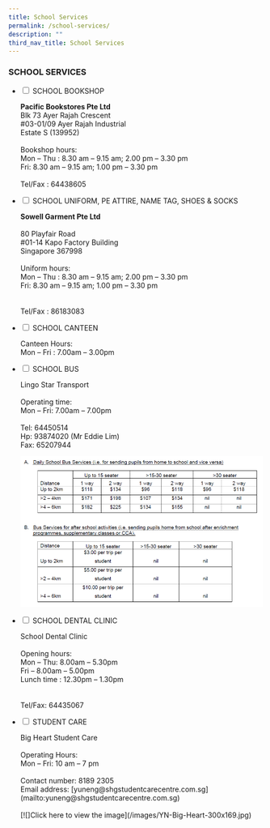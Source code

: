 ```yaml
---
title: School Services
permalink: /school-services/
description: ""
third_nav_title: School Services
---
```

### SCHOOL SERVICES

<ul class="jekyllcodex_accordion">
  <li>
    <input id="accordion1" type="checkbox">
		<label for="accordion1">SCHOOL BOOKSHOP</label>
    <div>
			<p> <strong>Pacific Bookstores Pte Ltd </strong>  <br>
Blk 73 Ayer Rajah Crescent  <br>
#03-01/09 Ayer Rajah Industrial  <br>
Estate S (139952)  
 <br><br>
Bookshop hours:  <br>
Mon – Thu : 8.30 am – 9.15 am; 2.00 pm – 3.30 pm  <br>
Fri: 8.30 am – 9.15 am; 1.00 pm – 3.30 pm  
  <br><br>
Tel/Fax : 64438605</p>

<p></p>
    </div>
	</li>  
  <li>
    <input id="accordion2" type="checkbox">
    <label for="accordion2">SCHOOL UNIFORM, PE ATTIRE,  
NAME TAG, SHOES &amp; SOCKS </label>
    <div>
			<p>	<strong>Sowell Garment Pte Ltd  </strong><br>
  <br>
80 Playfair Road<br>
#01-14 Kapo Factory Building<br>
Singapore 367998
  <br><br>
Uniform hours:  <br>
Mon – Thu : 8.30 am – 9.15 am; 2.00 pm – 3.30 pm  <br>
Fri: 8.30 am – 9.15 am; 1.00 pm – 3.30 pm  <br>
  <br><br>
Tel/Fax : 86183083</p>
			
<p></p>

</div>
  </li>
  <li>
    <input id="accordion3" type="checkbox">
    <label for="accordion3">SCHOOL CANTEEN</label>
    <div>
      <p>
        Canteen Hours:  <br>
Mon – Fri : 7.00am – 3.00pm</p>

<p></p>
    </div>
  </li>
	  <li>
    <input id="accordion3" type="checkbox">
    <label for="accordion3">SCHOOL BUS</label>
    <div>
      <p>
        Lingo Star Transport  
  <br><br>
Operating time:  <br>
Mon – Fri: 7.00am – 7.00pm  
  <br><br>
Tel: 64450514  <br>
Hp: 93874020 (Mr Eddie Lim)<br>  
Fax: 65207944<br>
			
![](/images/bus%20vendor.png)

</p><p></p>
    </div>
  </li>
	  <li>
    <input id="accordion3" type="checkbox">
    <label for="accordion3">SCHOOL DENTAL CLINIC</label>
    <div>
      <p>
     School Dental Clinic  
  <br><br>
Opening hours:  <br>
Mon – Thu: 8.00am – 5.30pm  <br>
Fri – 8.00am – 5.00pm  <br>
Lunch time : 12.30pm – 1.30pm <br> 
  <br><br>
Tel/Fax: 64435067<br>

</p><p></p>
    </div>
  </li>
	  <li>
    <input id="accordion3" type="checkbox">
    <label for="accordion3">STUDENT CARE</label>
    <div>
      <p>
Big Heart Student Care<br><br>
Operating Hours:<br>Mon – Fri: 10 am – 7 pm
				<br><br>
				Contact number: 8189 2305<br>
				Email address: [yuneng@shgstudentcarecentre.com.sg](mailto:yuneng@shgstudentcarecentre.com.sg)<br><br>[![]Click here to view the image](/images/YN-Big-Heart-300x169.jpg)<br>
			
</p><p></p>
    </div>
  </li>
</ul>